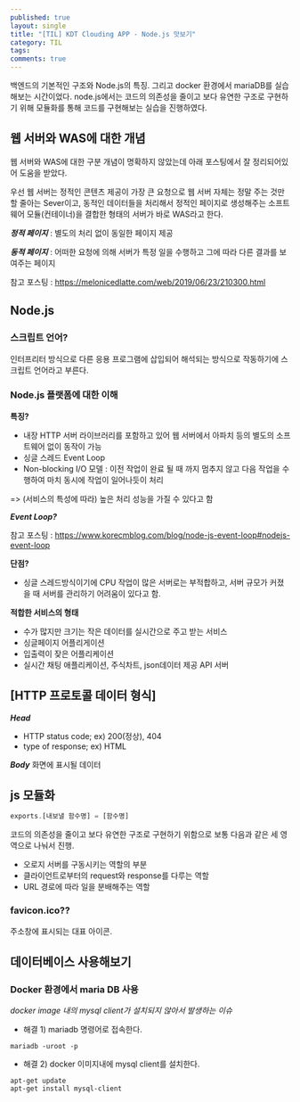 ```yaml
---
published: true
layout: single
title: "[TIL] KDT Clouding APP - Node.js 맛보기"
category: TIL
tags:
comments: true
---
```


백엔드의 기본적인 구조와 Node.js의 특징. 그리고 docker 환경에서 mariaDB를 실습해보는 시간이었다.
node.js에서는 코드의 의존성을 줄이고 보다 유연한 구조로 구현하기 위해 모듈화를 통해 코드를 구현해보는 실습을 진행하였다.

## 웹 서버와 WAS에 대한 개념

웹 서버와 WAS에 대한 구분 개념이 명확하지 않았는데 아래 포스팅에서 잘 정리되어있어 도움을 받았다.

우선 웹 서버는 정적인 콘텐츠 제공이 가장 큰 요청으로 웹 서버 자체는 정말 주는 것만 할 줄아는 Sever이고, 동적인 데이터들을 처리해서 정적인 페이지로 생성해주는 소프트웨어 모듈(컨테이너)을 결합한 형태의 서버가 바로 WAS라고 한다.

***정적 페이지*** : 별도의 처리 없이 동일한 페이지 제공

***동적 페이지*** : 어떠한 요청에 의해 서버가 특정 일을 수행하고 그에 따라 다른 결과를 보여주는 페이지

참고 포스팅 : https://melonicedlatte.com/web/2019/06/23/210300.html


## Node.js

### 스크립트 언어?
인터프리터 방식으로 다른 응용 프로그램에 삽입되어 해석되는 방식으로 작동하기에 스크립트 언어라고 부른다.


### Node.js 플랫폼에 대한 이해

**특징?**
- 내장 HTTP 서버 라이브러리를 포함하고 있어 웹 서버에서 아파치 등의 별도의 소프트웨어 없이 동작이 가능
- 싱글 스레드 Event Loop
- Non-blocking I/O 모델 : 이전 작업이 완료 될 때 까지 멈추지 않고 다음 작업을 수행하여 마치 동시에 작업이 일어나듯이 처리

=> (서비스의 특성에 따라) 높은 처리 성능을 가질 수 있다고 함

***Event Loop?***

참고 포스팅 : https://www.korecmblog.com/blog/node-js-event-loop#nodejs-event-loop

**단점?**
- 싱글 스레드방식이기에 CPU 작업이 많은 서버로는 부적합하고, 서버 규모가 커졌을 때 서버를 관리하기 어려움이 있다고 함.

**적합한 서비스의 형태**
- 수가 많지만 크기는 작은 데이터를 실시간으로 주고 받는 서비스
- 싱글페이지 어플리게이션
- 입출력이 잦은 어플리케이션
- 실시간 채팅 애플리케이션, 주식차트, json데이터 제공 API 서버


## [HTTP 프로토콜 데이터 형식]
***Head***
- HTTP status code; ex) 200(정상), 404
- type of response; ex) HTML

***Body***
화면에 표시될 데이터

## js 모듈화
```js
exports.[내보낼 함수명] = [함수명]
```

코드의 의존성을 줄이고 보다 유연한 구조로 구현하기 위함으로 보통 다음과 같은 세 영역으로 나눠서 진행.

- 오로지 서버를 구동시키는 역할의 부분
- 클라이언트로부터의 request와 response를 다루는 역할
- URL 경로에 따라 일을 분배해주는 역할

### favicon.ico??
주소창에 표시되는 대표 아이콘.

## 데이터베이스 사용해보기
### Docker 환경에서 maria DB 사용

*docker image 내의 mysql client가 설치되지 않아서 발생하는 이슈*
- 해결 1) mariadb 명령어로 접속한다.
```
mariadb -uroot -p
```

- 해결 2) docker 이미지내에 mysql client를 설치한다.
```
apt-get update
apt-get install mysql-client
```